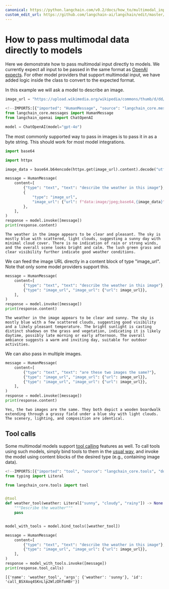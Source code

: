 ```yaml
---
canonical: https://python.langchain.com/v0.2/docs/how_to/multimodal_inputs/
custom_edit_url: https://github.com/langchain-ai/langchain/edit/master/docs/docs/how_to/multimodal_inputs.ipynb
---
```


# How to pass multimodal data directly to models

Here we demonstrate how to pass multimodal input directly to models.
We currently expect all input to be passed in the same format as [OpenAI expects](https://platform.openai.com/docs/guides/vision).
For other model providers that support multimodal input, we have added logic inside the class to convert to the expected format.

In this example we will ask a model to describe an image.

```python
image_url = "https://upload.wikimedia.org/wikipedia/commons/thumb/d/dd/Gfp-wisconsin-madison-the-nature-boardwalk.jpg/2560px-Gfp-wisconsin-madison-the-nature-boardwalk.jpg"
```

```python
<!--IMPORTS:[{"imported": "HumanMessage", "source": "langchain_core.messages", "docs": "https://api.python.langchain.com/en/latest/messages/langchain_core.messages.human.HumanMessage.html", "title": "How to pass multimodal data directly to models"}, {"imported": "ChatOpenAI", "source": "langchain_openai", "docs": "https://api.python.langchain.com/en/latest/chat_models/langchain_openai.chat_models.base.ChatOpenAI.html", "title": "How to pass multimodal data directly to models"}]-->
from langchain_core.messages import HumanMessage
from langchain_openai import ChatOpenAI

model = ChatOpenAI(model="gpt-4o")
```

The most commonly supported way to pass in images is to pass it in as a byte string.
This should work for most model integrations.

```python
import base64

import httpx

image_data = base64.b64encode(httpx.get(image_url).content).decode("utf-8")
```

```python
message = HumanMessage(
    content=[
        {"type": "text", "text": "describe the weather in this image"},
        {
            "type": "image_url",
            "image_url": {"url": f"data:image/jpeg;base64,{image_data}"},
        },
    ],
)
response = model.invoke([message])
print(response.content)
```
```output
The weather in the image appears to be clear and pleasant. The sky is mostly blue with scattered, light clouds, suggesting a sunny day with minimal cloud cover. There is no indication of rain or strong winds, and the overall scene looks bright and calm. The lush green grass and clear visibility further indicate good weather conditions.
```
We can feed the image URL directly in a content block of type "image_url". Note that only some model providers support this.

```python
message = HumanMessage(
    content=[
        {"type": "text", "text": "describe the weather in this image"},
        {"type": "image_url", "image_url": {"url": image_url}},
    ],
)
response = model.invoke([message])
print(response.content)
```
```output
The weather in the image appears to be clear and sunny. The sky is mostly blue with a few scattered clouds, suggesting good visibility and a likely pleasant temperature. The bright sunlight is casting distinct shadows on the grass and vegetation, indicating it is likely daytime, possibly late morning or early afternoon. The overall ambiance suggests a warm and inviting day, suitable for outdoor activities.
```
We can also pass in multiple images.

```python
message = HumanMessage(
    content=[
        {"type": "text", "text": "are these two images the same?"},
        {"type": "image_url", "image_url": {"url": image_url}},
        {"type": "image_url", "image_url": {"url": image_url}},
    ],
)
response = model.invoke([message])
print(response.content)
```
```output
Yes, the two images are the same. They both depict a wooden boardwalk extending through a grassy field under a blue sky with light clouds. The scenery, lighting, and composition are identical.
```
## Tool calls

Some multimodal models support [tool calling](/docs/concepts/#functiontool-calling) features as well. To call tools using such models, simply bind tools to them in the [usual way](/docs/how_to/tool_calling), and invoke the model using content blocks of the desired type (e.g., containing image data).

```python
<!--IMPORTS:[{"imported": "tool", "source": "langchain_core.tools", "docs": "https://api.python.langchain.com/en/latest/tools/langchain_core.tools.convert.tool.html", "title": "How to pass multimodal data directly to models"}]-->
from typing import Literal

from langchain_core.tools import tool


@tool
def weather_tool(weather: Literal["sunny", "cloudy", "rainy"]) -> None:
    """Describe the weather"""
    pass


model_with_tools = model.bind_tools([weather_tool])

message = HumanMessage(
    content=[
        {"type": "text", "text": "describe the weather in this image"},
        {"type": "image_url", "image_url": {"url": image_url}},
    ],
)
response = model_with_tools.invoke([message])
print(response.tool_calls)
```
```output
[{'name': 'weather_tool', 'args': {'weather': 'sunny'}, 'id': 'call_BSX4oq4SKnLlp2WlzDhToHBr'}]
```